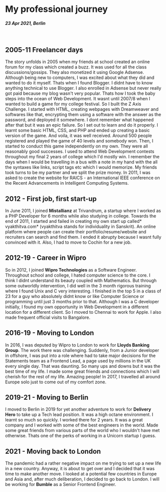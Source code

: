 # My professional journey

#### *23 Apr 2021, Berlin*

&nbsp;

## 2005-11 Freelancer days

The story unfolds in 2005 when my friends at school created an online forum for my class which created a buzz. It was used for all the class discussions/gossips. They also monetized it using Google Adsense. Although being new to computers, I was excited about what they did and wanted to do it myself. Thats when I found Blogger. I didnt have to know anything technical to use Blogger. I also enrolled in Adsense but never really got paid because my blog wasn't very popular. Thats how I took the baby steps into the ocean of Web Development. It wasnt until 2007/8 when I wanted to build a game for my college festival. So I built the Z Axis Challenge. I started with HTML, creating webpages with Dreamweaver and softwares like that, encrypting them using a software with the answer as the password, and deployed it somewhere. I dont remember what happened after that but it was an epic failure. So I set out to learn and do it properly. I learnt some basic HTML, CSS, and PHP and ended up creating a basic version of the game. And voila, it was well received. Around 500 people registered and played the game of 40 levels and somebody won. Then, I started to conduct this game independently on my own. They were all reasonably good successes. I used to attend Web Development contests throughout my final 2 years of college which I'd mostly win. I remember the days when I would be travelling in a bus with a note in my hand with the all the syntaxes like links, script tags etc which I would memorize. My friends took turns to be my partner and we split the prize money. In 2011, I was asked to create the website for RAICS - an International IEEE conference on the Recent Advancements in Intelligent Computing Systems.

## 2012 - First job, first start-up

In June 2011, I joined **Mistallianz** at Trivandrum, a startup where I worked as a PHP Developer for 6 months while also studying in college. Towards the end of 2011, I started and failed in creating my own start up called* vyakthitva.com* (vyakthitva stands for individuality in Sanskrit). An online platform where people can create their portfolio/resume/website and recruiters can search and find them. I ended it abrupty because I wasnt fully convinced with it. Also, I had to move to Cochin for a new job.

## 2012-19 - Career in Wipro

So in 2012, I joined **Wipro Technologies** as a Software Engineer. Throughout school and college, I hated computer science to the core. I think I didnt understand its beauty coupled with Mathematics. But through some outworldly intervention, I did well in the 3 month rigorous training where I found Unix and C very interesting. I finished in the top 5 in a class of 23 for a guy who absolutely didnt know or like Computer Science or programming until just 3 months prior to that. Although I was a C developer initially, I found my own opportunity in Web Development in a different location for a different client. So I moved to Chennai to work for Apple. I also made frequent official visits to Bangalore.

## 2016-19 - Moving to London

In 2016, I was deputed by Wipro to London to work for **Lloyds Banking Group**. The work there was challenging. Suddenly, from a Junior developer in offshore, I was put into a role where had to take major decisions for the Statements team as a Frontend Lead, a page used by millions in the UK every single day. That was daunting. So many ups and downs but it was the best time of my life. I made some great friends and connections which I will cherish for the rest of my life. Amazing people! In 2017, I travelled all around Europe solo just to come out of my comfort zone.

## 2019-21 - Moving to Berlin

I moved to Berlin in 2019 for yet another adventure to work for **Delivery Hero** to take up a Tech lead position. It was a high octane environment. I learnt so much so quickly. I worked there for 2 years. It was a great company and I worked with some of the best engineers in the world. Made some great friends from various parts of the world who I wouldn't have met otherwise. Thats one of the perks of working in a Unicorn startup I guess.

## 2021 - Moving back to London

The pandemic had a rather negative impact on me trying to set up a new life in a new country. Anyway, it is about to get over and I decided that it was time to make another move. I looked at a potential few countries in Europe and Asia and, after much deliberation, I decided to go back to London. I will be working for **Bumble** as a Senior Frontend Engineer.
